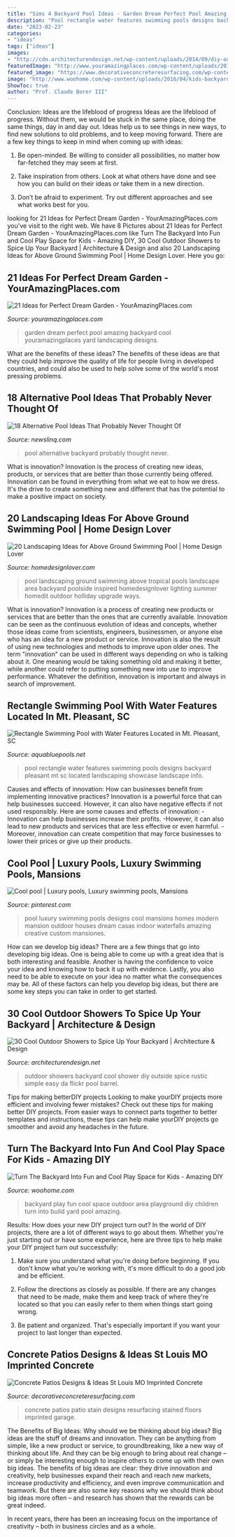 ```yaml
---
title: "Sims 4 Backyard Pool Ideas - Garden Dream Perfect Pool Amazing Backyard Cool Youramazingplaces Yard Landscaping Designs"
description: "Pool rectangle water features swimming pools designs backyard pleasant mt sc located landscaping showcase landscape info"
date: "2023-02-23"
categories:
- "ideas"
tags: ["ideas"]
images:
- "http://cdn.architecturendesign.net/wp-content/uploads/2014/09/diy-outside-shower-4.jpg"
featuredImage: "http://www.youramazingplaces.com/wp-content/uploads/2013/06/542824_436475753096238_2100645965_n-620x465.jpg"
featured_image: "https://www.decorativeconcreteresurfacing.com/wp-content/gallery/patio/concrete-patio-ideas-stlouis.jpg"
image: "http://www.woohome.com/wp-content/uploads/2016/04/kids-backyard-playground-4.jpg"
ShowToc: true
author: "Prof. Claude Borer III"
---
```



Conclusion: Ideas are the lifeblood of progress
Ideas are the lifeblood of progress. Without them, we would be stuck in the same place, doing the same things, day in and day out. Ideas help us to see things in new ways, to find new solutions to old problems, and to keep moving forward.
There are a few key things to keep in mind when coming up with ideas:

1. Be open-minded. Be willing to consider all possibilities, no matter how far-fetched they may seem at first.

2. Take inspiration from others. Look at what others have done and see how you can build on their ideas or take them in a new direction.

3. Don’t be afraid to experiment. Try out different approaches and see what works best for you.

	

		
looking for 21 Ideas for Perfect Dream Garden - YourAmazingPlaces.com you've visit to the right web. We have 8 Pictures about 21 Ideas for Perfect Dream Garden - YourAmazingPlaces.com like Turn The Backyard Into Fun and Cool Play Space for Kids - Amazing DIY, 30 Cool Outdoor Showers to Spice Up Your Backyard | Architecture &amp; Design and also 20 Landscaping Ideas for Above Ground Swimming Pool | Home Design Lover. Here you go:
		
    
## 21 Ideas For Perfect Dream Garden - YourAmazingPlaces.com

<img loading=lazy src="http://www.youramazingplaces.com/wp-content/uploads/2013/06/542824_436475753096238_2100645965_n-620x465.jpg" onerror="this.onerror=null;this.src='https://tse1.mm.bing.net/th?id=OIP.p_qbXfWoS_3YCeoexB0V5gHaFj&amp;pid=15.1';" alt="21 Ideas for Perfect Dream Garden - YourAmazingPlaces.com">

_Source: youramazingplaces.com_

>garden dream perfect pool amazing backyard cool youramazingplaces yard landscaping designs. 

	

What are the benefits of these ideas?
The benefits of these ideas are that they could help improve the quality of life for people living in developed countries, and could also be used to help solve some of the world's most pressing problems.

    
## 18 Alternative Pool Ideas That Probably Never Thought Of

<img loading=lazy src="http://www.newslinq.com/wp-content/uploads/2015/07/28888.jpg" onerror="this.onerror=null;this.src='https://tse4.mm.bing.net/th?id=OIP.aMZ-NfFnwo180hZwOcsIVAHaHa&amp;pid=15.1';" alt="18 Alternative Pool Ideas That Probably Never Thought Of">

_Source: newslinq.com_

>pool alternative backyard probably thought never. 

	

What is innovation?
Innovation is the process of creating new ideas, products, or services that are better than those currently being offered. Innovation can be found in everything from what we eat to how we dress. It's the drive to create something new and different that has the potential to make a positive impact on society.

    
## 20 Landscaping Ideas For Above Ground Swimming Pool | Home Design Lover

<img loading=lazy src="http://cdn.homedesignlover.com/wp-content/uploads/2015/08/1-tropical-inspired.jpg" onerror="this.onerror=null;this.src='https://tse4.mm.bing.net/th?id=OIP.j0N3C8bAvceIb7cTFJ_ncAHaE9&amp;pid=15.1';" alt="20 Landscaping Ideas for Above Ground Swimming Pool | Home Design Lover">

_Source: homedesignlover.com_

>pool landscaping ground swimming above tropical pools landscape area backyard poolside inspired homedesignlover lighting summer homedit outdoor holliday upgrade ways. 

	

What is innovation?
Innovation is a process of creating new products or services that are better than the ones that are currently available. Innovation can be seen as the continuous evolution of ideas and concepts, whether those ideas come from scientists, engineers, businessmen, or anyone else who has an idea for a new product or service. Innovation is also the result of using new technologies and methods to improve upon older ones.
The term "innovation" can be used in different ways depending on who is talking about it. One meaning would be taking something old and making it better, while another could refer to putting something new into use to improve performance. Whatever the definition, innovation is important and always in search of improvement.

    
## Rectangle Swimming Pool With Water Features Located In Mt. Pleasant, SC

<img loading=lazy src="https://www.aquabluepools.net/wp-content/uploads/2016/12/IMG_0874.jpg" onerror="this.onerror=null;this.src='https://tse1.mm.bing.net/th?id=OIP.5llgV-8J3hFgEAvQ5V_R2AHaE7&amp;pid=15.1';" alt="Rectangle Swimming Pool with Water Features Located in Mt. Pleasant, SC">

_Source: aquabluepools.net_

>pool rectangle water features swimming pools designs backyard pleasant mt sc located landscaping showcase landscape info. 

	

Causes and effects of innovation: How can businesses benefit from implementing innovative practices?
Innovation is a powerful force that can help businesses succeed. However, it can also have negative effects if not used responsibly. Here are some causes and effects of innovation: 
-Innovation can help businesses increase their profits.
-However, it can also lead to new products and services that are less effective or even harmful.
-Moreover, innovation can create competition that may force businesses to lower their prices or give up their products.

    
## Cool Pool | Luxury Pools, Luxury Swimming Pools, Mansions

<img loading=lazy src="https://i.pinimg.com/originals/5a/a5/03/5aa50319a6f1e3e87643ec05f5817886.jpg" onerror="this.onerror=null;this.src='https://tse3.mm.bing.net/th?id=OIP.zAlkMt89zB7KhJmMUEXvlAHaNL&amp;pid=15.1';" alt="Cool pool | Luxury pools, Luxury swimming pools, Mansions">

_Source: pinterest.com_

>pool luxury swimming pools designs cool mansions homes modern mansion outdoor houses dream casas indoor waterfalls amazing creative custom mansiones. 

	

How can we develop big ideas?
There are a few things that go into developing big ideas. One is being able to come up with a great idea that is both interesting and feasible. Another is having the confidence to voice your idea and knowing how to back it up with evidence. Lastly, you also need to be able to execute on your idea no matter what the consequences may be. All of these factors can help you develop big ideas, but there are some key steps you can take in order to get started.

    
## 30 Cool Outdoor Showers To Spice Up Your Backyard | Architecture &amp; Design

<img loading=lazy src="http://cdn.architecturendesign.net/wp-content/uploads/2014/09/diy-outside-shower-4.jpg" onerror="this.onerror=null;this.src='https://tse1.mm.bing.net/th?id=OIP.LsUjfe9jNjIW5-Lsl3LplAHaKM&amp;pid=15.1';" alt="30 Cool Outdoor Showers to Spice Up Your Backyard | Architecture &amp; Design">

_Source: architecturendesign.net_

>outdoor showers backyard cool shower diy outside spice rustic simple easy da flickr pool barrel. 

	

Tips for making betterDIY projects
Looking to make yourDIY projects more efficient and involving fewer mistakes? Check out these tips for making better DIY projects. From easier ways to connect parts together to better templates and instructions, these tips can help make yourDIY projects go smoother and avoid any headaches in the future.

    
## Turn The Backyard Into Fun And Cool Play Space For Kids - Amazing DIY

<img loading=lazy src="http://www.woohome.com/wp-content/uploads/2016/04/kids-backyard-playground-4.jpg" onerror="this.onerror=null;this.src='https://tse3.mm.bing.net/th?id=OIP._GzDt8t9W6Zd6B93lOlTbAHaOH&amp;pid=15.1';" alt="Turn The Backyard Into Fun and Cool Play Space for Kids - Amazing DIY">

_Source: woohome.com_

>backyard play fun cool space outdoor area playground diy children turn into build yard pool amazing. 

	

Results: How does your new DIY project turn out?
In the world of DIY projects, there are a lot of different ways to go about them. Whether you're just starting out or have some experience, here are three tips to help make your DIY project turn out successfully:
1. Make sure you understand what you're doing before beginning. If you don't know what you're working with, it's more difficult to do a good job and be efficient.

2. Follow the directions as closely as possible. If there are any changes that need to be made, make them and keep track of where they're located so that you can easily refer to them when things start going wrong.

3. Be patient and organized. That's especially important if you want your project to last longer than expected.

    
## Concrete Patios Designs &amp; Ideas St Louis MO Imprinted Concrete

<img loading=lazy src="https://www.decorativeconcreteresurfacing.com/wp-content/gallery/patio/concrete-patio-ideas-stlouis.jpg" onerror="this.onerror=null;this.src='https://tse3.mm.bing.net/th?id=OIP.BmReXEJQsEnadr7x5c4B3AHaJ4&amp;pid=15.1';" alt="Concrete Patios Designs &amp; Ideas St Louis MO Imprinted Concrete">

_Source: decorativeconcreteresurfacing.com_

>concrete patios patio stain designs resurfacing stained floors imprinted garage. 

	

The Benefits of Big Ideas: Why should we be thinking about big ideas?
Big ideas are the stuff of dreams and innovation. They can be anything from simple, like a new product or service, to groundbreaking, like a new way of thinking about life. And they can be big enough to bring about real change – or simply be interesting enough to inspire others to come up with their own big ideas.
The benefits of big ideas are clear: they drive innovation and creativity, help businesses expand their reach and reach new markets, increase productivity and efficiency, and even improve communication and teamwork. But there are also some key reasons why we should think about big ideas more often – and research has shown that the rewards can be great indeed.

In recent years, there has been an increasing focus on the importance of creativity – both in business circles and as a whole.

